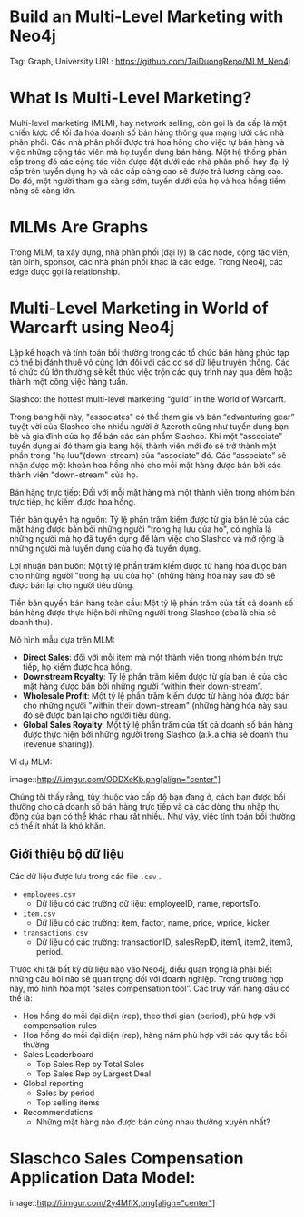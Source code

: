 # Build an Multi-Level Marketing with Neo4j

Tag: Graph, University
URL: https://github.com/TaiDuongRepo/MLM_Neo4j

# What Is Multi-Level Marketing?

Multi-level marketing (MLM), hay network selling, còn gọi là đa cấp là một chiến lược để tối đa hóa doanh số bán hàng thông qua mạng lưới các nhà phân phối. Các nhà phân phối được trả hoa hồng cho việc tự bán hàng và việc những cộng tác viên mà họ tuyển dụng bán hàng. Một hệ thống phân cấp trong đó các cộng tác viên được đặt dưới các nhà phân phối hay đại lý cấp trên tuyển dụng họ và các cấp càng cao sẽ được trả lương càng cao. Do đó, một người tham gia càng sớm, tuyến dưới của họ và hoa hồng tiềm năng sẽ càng lớn.

# MLMs Are Graphs

Trong MLM, ta xây dựng, nhà phân phối (đại lý) là các node, cộng tác viên, tân binh, sponsor, các nhà phân phối khác là các edge. Trong Neo4j, các edge được gọi là relationship.

# Multi-Level Marketing in World of Warcarft using Neo4j

Lập kế hoạch và tính toán bồi thường trong các tổ chức bán hàng phức tạp có thể bị đánh thuế vô cùng lớn đối với các cơ sở dữ liệu truyền thống. Các tổ chức đủ lớn thường sẽ kết thúc việc trộn các quy trình này qua đêm hoặc thành một công việc hàng tuần.

Slashco: the hottest multi-level marketing “guild” in the World of Warcarft.

Trong bang hội này, "associates" có thể tham gia và bán “advanturing gear” tuyệt vời của Slashco cho nhiều người ở Azeroth cũng như tuyển dụng bạn bè và gia đình của họ để bán các sản phẩm Slashco. Khi một “associate” tuyển dụng ai đó tham gia bang hội, thành viên mới đó sẽ trở thành một phần trong "hạ lưu"(down-stream) của “associate” đó. Các “associate” sẽ nhận được một khoản hoa hồng nhỏ cho mỗi mặt hàng được bán bởi các thành viên "down-stream" của họ.

Bán hàng trực tiếp: Đối với mỗi mặt hàng mà một thành viên trong nhóm bán trực tiếp, họ kiếm được hoa hồng.

Tiền bản quyền hạ nguồn: Tỷ lệ phần trăm kiếm được từ giá bán lẻ của các mặt hàng được bán bởi những người "trong hạ lưu của họ", có nghĩa là những người mà họ đã tuyển dụng để làm việc cho Slashco và mở rộng là những người mà tuyển dụng của họ đã tuyển dụng.

Lợi nhuận bán buôn: Một tỷ lệ phần trăm kiếm được từ hàng hóa được bán cho những người "trong hạ lưu của họ" (những hàng hóa này sau đó sẽ được bán lại cho người tiêu dùng.

Tiền bản quyền bán hàng toàn cầu: Một tỷ lệ phần trăm của tất cả doanh số bán hàng được thực hiện bởi những người trong Slashco (còa là chia sẻ doanh thu).

Mô hình mẫu dựa trên MLM:

- **Direct Sales**: đối với mỗi item mà một thành viên trong nhóm bán trực tiếp, họ kiếm được hoa hồng.
- **Downstream Royalty**: Tỷ lệ phần trăm kiếm được từ gía bán lẻ của các mặt hàng được bán bởi những người “within their down-stream”.
- **Wholesale Profit**: Một tỷ lệ phần trăm kiếm được từ hàng hóa được bán cho những người "within their down-stream" (những hàng hóa này sau đó sẽ được bán lại cho người tiêu dùng.
- **Global Sales Royalty**: Một tỷ lệ phần trăm của tất cả doanh số bán hàng được thực hiện bởi những người trong Slashco (a.k.a chia sẻ doanh thu (revenue sharing)).

Ví dụ MLM:

image::http://i.imgur.com/ODDXeKb.png[align="center"]

Chúng tôi thấy rằng, tùy thuộc vào cấp độ bạn đang ở, cách bạn được bồi thường cho cả doanh số bán hàng trực tiếp và cả các dòng thu nhập thụ động của bạn có thể khác nhau rất nhiều. Như vậy, việc tính toán bồi thường có thể ít nhất là khó khăn.

## Giới thiệu bộ dữ liệu

Các dữ liệu được lưu trong các file `.csv` .

- `employees.csv`
  - Dữ liệu có các trường dữ liệu: employeeID, name, reportsTo.
- `item.csv`
  - Dữ liệu có các trường: item, factor, name, price, wprice, kicker.
- `transactions.csv`
  - Dữ liệu có các trường: transactionID, salesRepID, item1, item2, item3, period.

Trước khi tải bất kỳ dữ liệu nào vào Neo4j, điều quan trọng là phải biết những câu hỏi nào sẽ quan trọng đối với doanh nghiệp. Trong trường hợp này, mô hình hóa một “sales compensation tool”. Các truy vấn hàng đầu có thể là:

- Hoa hồng do mỗi đại diện (rep), theo thời gian (period), phù hợp với compensation rules
- Hoa hồng do mỗi đại diện (rep), hàng năm phù hợp với các quy tắc bồi thường
- Sales Leaderboard
  - Top Sales Rep by Total Sales
  - Top Sales Rep by Largest Deal
- Global reporting
  - Sales by period
  - Top selling items
- Recommendations
  - Những mặt hàng nào được bán cùng nhau thường xuyên nhất?

# Slaschco Sales Compensation Application Data Model:

image::http://i.imgur.com/2y4MfIX.png[align="center"]
